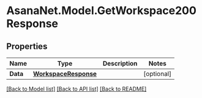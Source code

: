 # AsanaNet.Model.GetWorkspace200Response

## Properties

Name | Type | Description | Notes
------------ | ------------- | ------------- | -------------
**Data** | [**WorkspaceResponse**](WorkspaceResponse.md) |  | [optional] 

[[Back to Model list]](../README.md#documentation-for-models) [[Back to API list]](../README.md#documentation-for-api-endpoints) [[Back to README]](../README.md)

